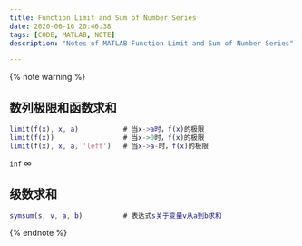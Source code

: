 ```yaml
---
title: Function Limit and Sum of Number Series
date: 2020-06-16 20:46:38
tags: [CODE, MATLAB, NOTE]
description: "Notes of MATLAB Function Limit and Sum of Number Series"

---
```


{% note warning %}

## 数列极限和函数求和

```matlab
limit(f(x), x, a)			# 当x->a时，f(x)的极限
limit(f(x))					# 当x->0时，f(x)的极限
limit(f(x), x, a, 'left')	# 当x->a-时，f(x)的极限
```

`inf` ∞

## 级数求和

```matlab
symsum(s, v, a, b)			# 表达式s关于变量v从a到b求和
```

{% endnote %}
